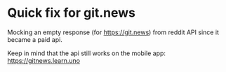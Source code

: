 # Quick fix for git.news

Mocking an empty response (for https://git.news) from reddit API since it became a paid api.

Keep in mind that the api still works on the mobile app: https://gitnews.learn.uno

